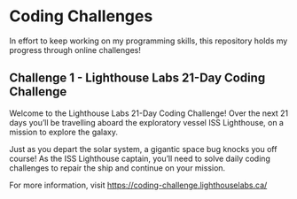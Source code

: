 # Coding Challenges

In effort to keep working on my programming skills, this repository holds my progress through online challenges! 

## Challenge 1 - Lighthouse Labs 21-Day Coding Challenge
Welcome to the Lighthouse Labs 21-Day Coding Challenge! Over the next 21 days you’ll be travelling aboard the exploratory vessel ISS Lighthouse, on a mission to explore the galaxy.

Just as you depart the solar system, a gigantic space bug knocks you off course! As the ISS Lighthouse captain, you’ll need to solve daily coding challenges to repair the ship and continue on your mission.

For more information, visit https://coding-challenge.lighthouselabs.ca/


